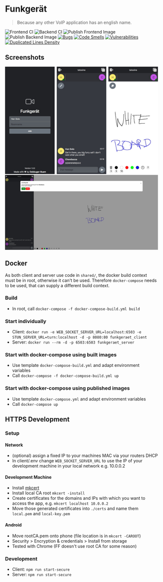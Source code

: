 # Funkgerät

>  Because any other VoIP application has an english name.

![Frontend CI](https://github.com/Debugger-Buam/Funkgeraet/workflows/Frontend%20CI/badge.svg) 
![Backend CI](https://github.com/Debugger-Buam/Funkgeraet/workflows/Backend%20CI/badge.svg) 
![Publish Frontend Image](https://github.com/Debugger-Buam/Funkgeraet/workflows/Publish%20Frontend%20Image/badge.svg) 
![Publish Backend Image](https://github.com/Debugger-Buam/Funkgeraet/workflows/Publish%20Backend%20Image/badge.svg) 
[![Bugs](https://sonarcloud.io/api/project_badges/measure?project=Debugger-Buam_Funkgeraet&metric=bugs)](https://sonarcloud.io/dashboard?id=Debugger-Buam_Funkgeraet)
[![Code Smells](https://sonarcloud.io/api/project_badges/measure?project=Debugger-Buam_Funkgeraet&metric=code_smells)](https://sonarcloud.io/dashboard?id=Debugger-Buam_Funkgeraet)
[![Vulnerabilities](https://sonarcloud.io/api/project_badges/measure?project=Debugger-Buam_Funkgeraet&metric=vulnerabilities)](https://sonarcloud.io/dashboard?id=Debugger-Buam_Funkgeraet)
[![Duplicated Lines Density](https://sonarcloud.io/api/project_badges/measure?project=Debugger-Buam_Funkgeraet&metric=duplicated_lines_density)](https://sonarcloud.io/dashboard?id=Debugger-Buam_Funkgeraet)

## Screenshots

<img src="screenshots/gallery.png" alt="Example images on iOS"/>

<img src="screenshots/call_web.jpeg" alt="Webview" />

## Docker

As both client and server use code in `shared/`, the docker build context must be in root, otherwise it can't be used. 
Therefore `docker-compose` needs to be used, that can supply a different build context.

### Build
- In root, call `docker-compose -f docker-compose-build.yml build`

### Start individually
- Client: `docker run -e WEB_SOCKET_SERVER_URL=localhost:6503 -e STUN_SERVER_URL=turn:localhost -d -p 8080:80 funkgeraet_client`
- Server: `docker run --rm -d -p 6503:6503 funkgeraet_server`

### Start with docker-compose using built images
- Use template `docker-compose-build.yml` and adapt environment variables
- Call `docker-compose -f docker-compose-build.yml up`

### Start with docker-compose using published images
- Use template `docker-compose.yml` and adapt environment variables
- Call `docker-compose up`

## HTTPS Development
### Setup
#### Network
- (optional) assign a fixed IP to your machines MAC via your routers DHCP
- In client/.env change `WEB_SOCKET_SERVER_URL` to use the IP of your development machine in your local network e.g. 10.0.0.2

#### Development Machine
- Install [mkcert](https://github.com/FiloSottile/mkcert)
- Install local CA root `mkcert -install`
- Create certificates for the domains and IPs with which you want to access the app, e.g. `mkcert localhost 10.0.0.2`
- Move those generated certificates into `./certs` and name them `local.pem` and `local-key.pem`

#### Android
- Move rootCA.pem onto phone (file location is in `mkcert -CAROOT`)
- Security > Encryption & credentials > Install from storage
- Tested with Chrome (FF doesn't use root CA for some reason)

### Development
- Client: `npm run start-secure`
- Server: `npm run start-secure`
